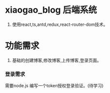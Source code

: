 # xiaogao_blog 后端系统
1. 使用react,ts,antd,redux,react-router-dom技术。

# 功能需求
1. 基础的创建博客,修改博客,上传博客,登录页面。

### 登录需求
需要node.js 编写一个token授权登录验证。(待学习) 